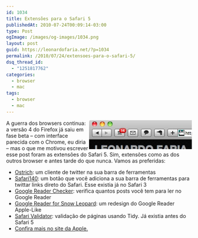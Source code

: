 ```yaml
---
id: 1034
title: Extensões para o Safari 5
publishedAt: 2010-07-24T00:09:14-03:00
type: Post
ogImage: /images/og-images/1034.png
layout: post
guid: https://leonardofaria.net/?p=1034
permalink: /2010/07/24/extensoes-para-o-safari-5/
dsq_thread_id:
  - "1251817762"
categories:
  - browser
  - mac
tags:
  - browser
  - mac
---
```

<img src="/wp-content/uploads/2010/07/safari5.jpg" align="right" /> A guerra dos browsers continua: a versão 4 do Firefox já saiu em fase beta – com interface parecida com o Chrome, eu diria – mas o que me motivou escrever esse post foram as extensões do Safari 5. Sim, extensões como as dos outros browser e antes tarde do que nunca. Vamos as preferidas:

* [Ostrich](http://ostrichapp.com/): um cliente de twitter na sua barra de ferramentas
* [Safari140](http://www.newsfirex.com/safari140/): um botão que você adiciona a sua barra de ferramentas para twittar links direto do Safari. Esse existia já no Safari 3
* [Google Reader Checker](http://rafeed.me/safari-extensions/greader-checker/): verifica quantos posts você tem para ler no Google Reader
* [Google Reader for Snow Leopard](http://mariusth.channelwood.org/SafariExtensions/): um redesign do Google Reader Apple-Like
* [Safari Validator](http://zappatic.net/projects/safarivalidator): validação de páginas usando Tidy. Já existia antes do Safari 5
* [Confira mais no site da Apple.](http://extensions.apple.com/)

